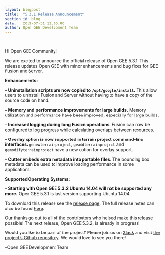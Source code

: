 ```yaml
---
layout: blogpost
title:  "5.3.1 Release Announcement"
section_id: blog
date:   2019-07-31 12:00:00
author: Open GEE Development Team
---
```


<br />

Hi Open GEE Community!
 
We are excited to announce the official release of Open GEE 5.3.1!  This release updates Open GEE with minor enhancements and bug fixes for GEE Fusion and Server.

**Enhancements:**

**- Uninstallation scripts are now copied to <code>/opt/google/install</code>.** This allow users to uninstall Fusion and Server without having to have a copy of the source code on hand.

**- Memory and performance improvements for large builds.** Memory utilization and performance have been improved, especially for large builds.

**- Increased logging during long Fusion operations.** Fusion can now be configured to log progress while calculating overlaps between resources.

**- Overlay option is now supported in terrain project command-line interfaces.** <code>genewterrainproject</code>, <code>geaddterrainproject</code> and <code>gemodifyterrainproject</code> have a new option for overlay support.

**- Cutter embeds extra metadata into portable files.** The bounding box metadata can be used to improve loading performance in some applications.

**Supported Operating Systems:**

**- Starting with Open GEE 5.3.2 Ubuntu 14.04 will not be supported any more.** Open GEE 5.3.1 is last version supporting Ubuntu 14.04.

To download this release see the [release page](https://github.com/google/earthenterprise/releases/tag/5.3.1-RC2). The full release notes can also be found [here](https://www.opengee.org/geedocs/answer/7160008.html).
 
Our thanks go out to all of the contributors who helped make this release possible! The next release, Open GEE 5.3.2, is already in progress!
 
Would you like to be part of the project? Please join us on [Slack](http://slack.opengee.org/) and visit [the project’s Github repository](https://github.com/google/earthenterprise). We would love to see you there!
 
–Open GEE Development Team

